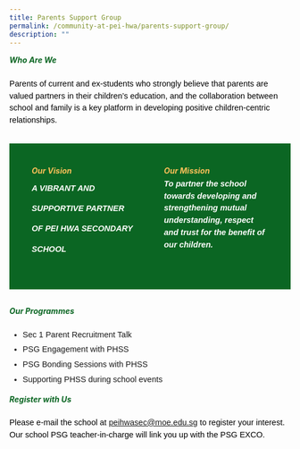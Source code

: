 ```yaml
---
title: Parents Support Group
permalink: /community-at-pei-hwa/parents-support-group/
description: ""
---
```

<h5 style="margin-top:15px;color:#0B6623;">Who Are We</h5>
<p style="font-size:14.5px; line-height:1.5;font-family:sans-serif;color:black;margin-top:5px;">Parents of current and ex-students who strongly believe that parents are valued partners in their children’s education, and the collaboration between school and family is a key platform in developing positive children-centric relationships.</p>

<div style="margin-top:30px;padding:40px;display: flex; flex: 1; gap: 50px;background-color:#0B6623;" class="container"> 
	<div style="flex: 1;" class="column"> 
		<h6 style="font-weight: bold;margin: 0;color:#F8BF58;">Our Vision</h6> 
		<p style="font-size:14.5px; line-height:2.5 ;margin-top:5px; font-family:sans-serif;font-style: italic;font-weight: bold;color:white;">A VIBRANT AND SUPPORTIVE PARTNER OF PEI HWA SECONDARY SCHOOL</p> 
	</div>
		<div style="flex: 1;" class="column"> 
		<h6 style="font-weight: bold;margin: 0;color:#F8BF58;">Our Mission</h6> 
		<p style="font-size:14.5px; line-height:1.5 ;margin-top:5px; font-family:sans-serif;font-style: italic;font-weight: bold;color: white;">To partner the school towards developing and strengthening mutual understanding, respect and trust for the benefit of our children.</p> 
	</div> 
</div>

<h5 style="margin-top:30px;color:#0B6623;">Our Programmes</h5>
<ul style="margin-top:5px">
	<li style="font-size:14.5px; line-height:1.5 ;margin-top:5px; font-family:sans-serif;"> Sec 1 Parent Recruitment Talk</li>
<li style="font-size:14.5px; line-height:1.5 ;margin-top:5px; font-family:sans-serif;"> PSG Engagement with PHSS</li>
<li style="font-size:14.5px; line-height:1.5 ;margin-top:5px; font-family:sans-serif;"> PSG Bonding Sessions with PHSS</li>
	<li style="font-size:14.5px; line-height:1.5 ;margin-top:5px; font-family:sans-serif;"> Supporting PHSS during school events</li>
	</ul>
	
<h5 style="margin-top:15px;color:#0B6623;">Register with Us</h5>
<p style="font-size:14.5px; line-height:1.5;font-family:sans-serif;color:black;margin-top:5px;">Please e-mail the school at <a href="mailto:peihwasec@moe.edu.sg&nbsp;to">peihwasec@moe.edu.sg</a> to register your interest. Our school PSG teacher-in-charge will link you up with the PSG EXCO.</p>